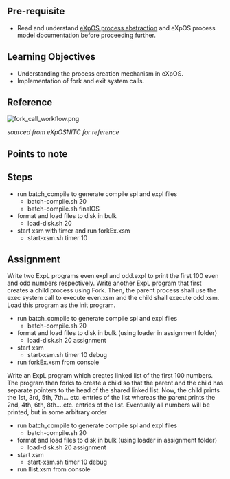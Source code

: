 ## Pre-requisite

- Read and understand [eXpOS process abstraction](https://exposnitc.github.io/os_spec-files/expos_abstractions.html) and 
  eXpOS process model documentation before proceeding further.

## Learning Objectives 

- Understanding the process creation mechanism in eXpOS.
- Implementation of fork and exit system calls.

## Reference

![fork_call_workflow.png](https://exposnitc.github.io/img/roadmap/fork.png)


_sourced from eXpOSNITC for reference_

## Points to note

## Steps

- run batch_compile to generate compile spl and expl files
  - batch-compile.sh 20
  - batch-compile.sh finalOS
- format and load files to disk in bulk
  - load-disk.sh 20
- start xsm with timer and run forkEx.xsm
  - start-xsm.sh timer 10

## Assignment

Write two ExpL programs even.expl and odd.expl to print the first 100 even and odd numbers respectively. 
Write another ExpL program that first creates a child process using Fork. Then, the parent process shall use the exec system call to execute even.xsm and the child shall execute odd.xsm. Load this program as the init program.

- run batch_compile to generate compile spl and expl files
  - batch-compile.sh 20
- format and load files to disk in bulk (using loader in assignment folder)
  - load-disk.sh 20 assignment
- start xsm
  - start-xsm.sh timer 10 debug
- run forkEx.xsm from console 

Write an ExpL program which creates linked list of the first 100 numbers. 
The program then forks to create a child so that the parent and the child has separate pointers to the head of the shared linked list.
Now, the child prints the 1st, 3rd, 5th, 7th... etc. entries of the list whereas the parent prints the 2nd, 4th, 6th, 8th....etc. entries of the list. 
Eventually all numbers will be printed, but in some arbitrary order 

- run batch_compile to generate compile spl and expl files
  - batch-compile.sh 20
- format and load files to disk in bulk (using loader in assignment folder)
  - load-disk.sh 20 assignment
- start xsm
  - start-xsm.sh timer 10 debug
- run llist.xsm from console 